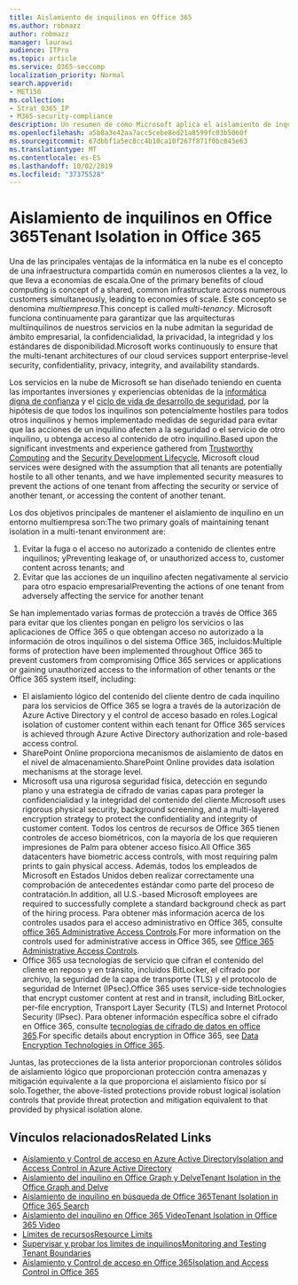 ```yaml
---
title: Aislamiento de inquilinos en Office 365
ms.author: robmazz
author: robmazz
manager: laurawi
audience: ITPro
ms.topic: article
ms.service: O365-seccomp
localization_priority: Normal
search.appverid:
- MET150
ms.collection:
- Strat_O365_IP
- M365-security-compliance
description: Un resumen de cómo Microsoft aplica el aislamiento de inquilino para Office 365.
ms.openlocfilehash: a5b8a3e42aa7acc5cebe8ed21a8599fc03b5060f
ms.sourcegitcommit: 67dbbf1a5ec8cc4b10ca10f267f871f0bc045e63
ms.translationtype: MT
ms.contentlocale: es-ES
ms.lasthandoff: 10/02/2019
ms.locfileid: "37375528"
---
```

# <a name="tenant-isolation-in-office-365"></a><span data-ttu-id="109c0-103">Aislamiento de inquilinos en Office 365</span><span class="sxs-lookup"><span data-stu-id="109c0-103">Tenant Isolation in Office 365</span></span>

<span data-ttu-id="109c0-104">Una de las principales ventajas de la informática en la nube es el concepto de una infraestructura compartida común en numerosos clientes a la vez, lo que lleva a economías de escala.</span><span class="sxs-lookup"><span data-stu-id="109c0-104">One of the primary benefits of cloud computing is concept of a shared, common infrastructure across numerous customers simultaneously, leading to economies of scale.</span></span> <span data-ttu-id="109c0-105">Este concepto se denomina *multiempresa*.</span><span class="sxs-lookup"><span data-stu-id="109c0-105">This concept is called *multi-tenancy*.</span></span> <span data-ttu-id="109c0-106">Microsoft funciona continuamente para garantizar que las arquitecturas multiinquilinos de nuestros servicios en la nube admitan la seguridad de ámbito empresarial, la confidencialidad, la privacidad, la integridad y los estándares de disponibilidad.</span><span class="sxs-lookup"><span data-stu-id="109c0-106">Microsoft works continuously to ensure that the multi-tenant architectures of our cloud services support enterprise-level security, confidentiality, privacy, integrity, and availability standards.</span></span>

<span data-ttu-id="109c0-107">Los servicios en la nube de Microsoft se han diseñado teniendo en cuenta las importantes inversiones y experiencias obtenidas de la [informática digna de confianza](https://www.microsoft.com/en-us/twc/default.aspx) y el [ciclo de vida de desarrollo de seguridad](http://www.microsoft.com/security/sdl/default.aspx), por la hipótesis de que todos los inquilinos son potencialmente hostiles para todos otros inquilinos y hemos implementado medidas de seguridad para evitar que las acciones de un inquilino afecten a la seguridad o el servicio de otro inquilino, u obtenga acceso al contenido de otro inquilino.</span><span class="sxs-lookup"><span data-stu-id="109c0-107">Based upon the significant investments and experience gathered from [Trustworthy Computing](https://www.microsoft.com/en-us/twc/default.aspx) and the [Security Development Lifecycle](http://www.microsoft.com/security/sdl/default.aspx), Microsoft cloud services were designed with the assumption that all tenants are potentially hostile to all other tenants, and we have implemented security measures to prevent the actions of one tenant from affecting the security or service of another tenant, or accessing the content of another tenant.</span></span>

<span data-ttu-id="109c0-108">Los dos objetivos principales de mantener el aislamiento de inquilino en un entorno multiempresa son:</span><span class="sxs-lookup"><span data-stu-id="109c0-108">The two primary goals of maintaining tenant isolation in a multi-tenant environment are:</span></span>
1.  <span data-ttu-id="109c0-109">Evitar la fuga o el acceso no autorizado a contenido de clientes entre inquilinos; y</span><span class="sxs-lookup"><span data-stu-id="109c0-109">Preventing leakage of, or unauthorized access to, customer content across tenants; and</span></span>
2.  <span data-ttu-id="109c0-110">Evitar que las acciones de un inquilino afecten negativamente al servicio para otro espacio empresarial</span><span class="sxs-lookup"><span data-stu-id="109c0-110">Preventing the actions of one tenant from adversely affecting the service for another tenant</span></span>

<span data-ttu-id="109c0-111">Se han implementado varias formas de protección a través de Office 365 para evitar que los clientes pongan en peligro los servicios o las aplicaciones de Office 365 o que obtengan acceso no autorizado a la información de otros inquilinos o del sistema Office 365, incluidos:</span><span class="sxs-lookup"><span data-stu-id="109c0-111">Multiple forms of protection have been implemented throughout Office 365 to prevent customers from compromising Office 365 services or applications or gaining unauthorized access to the information of other tenants or the Office 365 system itself, including:</span></span>
- <span data-ttu-id="109c0-112">El aislamiento lógico del contenido del cliente dentro de cada inquilino para los servicios de Office 365 se logra a través de la autorización de Azure Active Directory y el control de acceso basado en roles.</span><span class="sxs-lookup"><span data-stu-id="109c0-112">Logical isolation of customer content within each tenant for Office 365 services is achieved through Azure Active Directory authorization and role-based access control.</span></span>
- <span data-ttu-id="109c0-113">SharePoint Online proporciona mecanismos de aislamiento de datos en el nivel de almacenamiento.</span><span class="sxs-lookup"><span data-stu-id="109c0-113">SharePoint Online provides data isolation mechanisms at the storage level.</span></span>
- <span data-ttu-id="109c0-114">Microsoft usa una rigurosa seguridad física, detección en segundo plano y una estrategia de cifrado de varias capas para proteger la confidencialidad y la integridad del contenido del cliente.</span><span class="sxs-lookup"><span data-stu-id="109c0-114">Microsoft uses rigorous physical security, background screening, and a multi-layered encryption strategy to protect the confidentiality and integrity of customer content.</span></span> <span data-ttu-id="109c0-115">Todos los centros de recursos de Office 365 tienen controles de acceso biométricos, con la mayoría de los que requieren impresiones de Palm para obtener acceso físico.</span><span class="sxs-lookup"><span data-stu-id="109c0-115">All Office 365 datacenters have biometric access controls, with most requiring palm prints to gain physical access.</span></span> <span data-ttu-id="109c0-116">Además, todos los empleados de Microsoft en Estados Unidos deben realizar correctamente una comprobación de antecedentes estándar como parte del proceso de contratación.</span><span class="sxs-lookup"><span data-stu-id="109c0-116">In addition, all U.S.-based Microsoft employees are required to successfully complete a standard background check as part of the hiring process.</span></span> <span data-ttu-id="109c0-117">Para obtener más información acerca de los controles usados para el acceso administrativo en Office 365, consulte [office 365 Administrative Access Controls](office-365-administrative-access-controls-overview.md).</span><span class="sxs-lookup"><span data-stu-id="109c0-117">For more information on the controls used for administrative access in Office 365, see [Office 365 Administrative Access Controls](office-365-administrative-access-controls-overview.md).</span></span>
- <span data-ttu-id="109c0-118">Office 365 usa tecnologías de servicio que cifran el contenido del cliente en reposo y en tránsito, incluidos BitLocker, el cifrado por archivo, la seguridad de la capa de transporte (TLS) y el protocolo de seguridad de Internet (IPsec).</span><span class="sxs-lookup"><span data-stu-id="109c0-118">Office 365 uses service-side technologies that encrypt customer content at rest and in transit, including BitLocker, per-file encryption, Transport Layer Security (TLS) and Internet Protocol Security (IPsec).</span></span> <span data-ttu-id="109c0-119">Para obtener información específica sobre el cifrado en Office 365, consulte [tecnologías de cifrado de datos en office 365](https://docs.microsoft.com/microsoft-365/compliance/office-365-encryption-in-the-microsoft-cloud-overview).</span><span class="sxs-lookup"><span data-stu-id="109c0-119">For specific details about encryption in Office 365, see [Data Encryption Technologies in Office 365](https://docs.microsoft.com/microsoft-365/compliance/office-365-encryption-in-the-microsoft-cloud-overview).</span></span>

<span data-ttu-id="109c0-120">Juntas, las protecciones de la lista anterior proporcionan controles sólidos de aislamiento lógico que proporcionan protección contra amenazas y mitigación equivalente a la que proporciona el aislamiento físico por sí solo.</span><span class="sxs-lookup"><span data-stu-id="109c0-120">Together, the above-listed protections provide robust logical isolation controls that provide threat protection and mitigation equivalent to that provided by physical isolation alone.</span></span>

## <a name="related-links"></a><span data-ttu-id="109c0-121">Vínculos relacionados</span><span class="sxs-lookup"><span data-stu-id="109c0-121">Related Links</span></span>
- [<span data-ttu-id="109c0-122">Aislamiento y Control de acceso en Azure Active Directory</span><span class="sxs-lookup"><span data-stu-id="109c0-122">Isolation and Access Control in Azure Active Directory</span></span>](office-365-isolation-in-azure-active-directory.md)
- [<span data-ttu-id="109c0-123">Aislamiento del inquilino en Office Graph y Delve</span><span class="sxs-lookup"><span data-stu-id="109c0-123">Tenant Isolation in the Office Graph and Delve</span></span>](office-365-isolation-in-graph-and-delve.md)
- [<span data-ttu-id="109c0-124">Aislamiento de inquilino en búsqueda de Office 365</span><span class="sxs-lookup"><span data-stu-id="109c0-124">Tenant Isolation in Office 365 Search</span></span>](office-365-isolation-in-office-365-search.md)
- [<span data-ttu-id="109c0-125">Aislamiento del inquilino en Office 365 Video</span><span class="sxs-lookup"><span data-stu-id="109c0-125">Tenant Isolation in Office 365 Video</span></span>](office-365-isolation-in-office-365-video.md)
- [<span data-ttu-id="109c0-126">Límites de recursos</span><span class="sxs-lookup"><span data-stu-id="109c0-126">Resource Limits</span></span>](office-365-resource-limits.md)
- [<span data-ttu-id="109c0-127">Supervisar y probar los límites de inquilinos</span><span class="sxs-lookup"><span data-stu-id="109c0-127">Monitoring and Testing Tenant Boundaries</span></span>](office-365-monitoring-and-testing.md)
- [<span data-ttu-id="109c0-128">Aislamiento y Control de acceso en Office 365</span><span class="sxs-lookup"><span data-stu-id="109c0-128">Isolation and Access Control in Office 365</span></span>](office-365-isolation-in-office-365.md)
